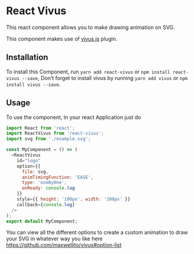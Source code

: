 # React Vivus

This react component allows you to make drawing animation on SVG.

This component makes use of [vivus.js](https://github.com/maxwellito/vivus) plugin.

## Installation

To install this Component, run `yarn add react-vivus` or `npm install react-vivus --save`, Don't forget to install vivus by running `yarn add vivus` or `npm install vivus --save`.

## Usage

To use the component, In your react Application just do

```javascript
import React from 'react';
import ReactVivus from 'react-vivus';
import svg from './example.svg';

const MyComponent = () => (
  <ReactVivus
    id="logo"
    option={{
      file: svg,
      animTimingFunction: 'EASE',
      type: 'oneByOne',
      onReady: console.log
    }}
    style={{ height: '100px', width: '100px' }}
    callback={console.log}
  />
);
export default MyComponent;

```

You can view all the different options to create a custom animation to draw your SVG in whatever way you like here https://github.com/maxwellito/vivus#option-list
